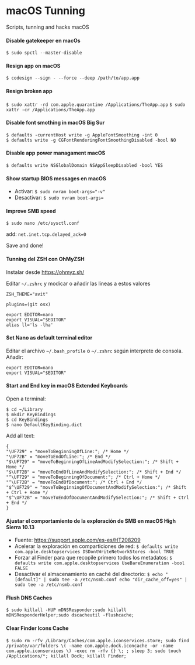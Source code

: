 # macOS Tunning

Scripts, tunning and hacks macOS

#### Disable gatekeeper en macOs

`$ sudo spctl --master-disable`

#### Resign app on macOS

`$ codesign --sign - --force --deep /path/to/app.app`

#### Resign broken app

`$ sudo xattr -rd com.apple.quarantine /Applications/TheApp.app`
`$ sudo xattr -cr /Applications/TheApp.app`

#### Disable font smothing in macOS Big Sur

```
$ defaults -currentHost write -g AppleFontSmoothing -int 0
$ defaults write -g CGFontRenderingFontSmoothingDisabled -bool NO
```

#### Disable app power managament macOS

`$ defaults write NSGlobalDomain NSAppSleepDisabled -bool YES`

#### Show startup BIOS messages en macOS

- Activar: `$ sudo nvram boot-args="-v"`
- Desactivar: `$ sudo nvram boot-args=`

#### Improve SMB speed

`$ sudo nano /etc/sysctl.conf`

add:
`net.inet.tcp.delayed_ack=0`

Save and done!


#### Tunning del ZSH con OhMyZSH

Instalar desde https://ohmyz.sh/

Editar `~/.zshrc` y modicar o añadir las lineas a estos valores

```
ZSH_THEME="avit"

plugins=(git osx)

export EDITOR=nano
export VISUAL="$EDITOR"
alias ll='ls -lha'

```

#### Set Nano as default terminal editor

Editar el archivo `~/.bash_profile` o `~/.zshrc` según interprete de consola.
Añadir:

```
export EDITOR=nano
export VISUAL="$EDITOR"
```


#### Start and End key in macOS Extended Keyboards

Open a terminal:
   
```
$ cd ~/Library
$ mkdir KeyBindings
$ cd KeyBindings
$ nano DefaultKeyBinding.dict
```

Add all text:

```
{
"\UF729" = "moveToBeginningOfLine:"; /* Home */
"\UF72B" = "moveToEndOfLine:"; /* End */
"$\UF729" = "moveToBeginningOfLineAndModifySelection:"; /* Shift + Home */
"$\UF72B" = "moveToEndOfLineAndModifySelection:"; /* Shift + End */
"^\UF729" = "moveToBeginningOfDocument:"; /* Ctrl + Home */
"^\UF72B" = "moveToEndOfDocument:"; /* Ctrl + End */
"$^\UF729" = "moveToBeginningOfDocumentAndModifySelection:"; /* Shift + Ctrl + Home */
"$^\UF72B" = "moveToEndOfDocumentAndModifySelection:"; /* Shift + Ctrl + End */
}
```

#### Ajustar el comportamiento de la exploración de SMB en macOS High Sierra 10.13

  - Fuente: https://support.apple.com/es-es/HT208209
  - Acelerar la exploración en comparticiones de red: 
  `$ defaults write com.apple.desktopservices DSDontWriteNetworkStores -bool TRUE`
  - Forzar al Finder para que recopile primero todos los metadatos: 
  `$ defaults write com.apple.desktopservices UseBareEnumeration -bool FALSE`
  - Desactivar el almacenamiento en caché del directorio: 
  `$ echo "[default]" | sudo tee -a /etc/nsmb.conf echo "dir_cache_off=yes" | sudo tee -a /etc/nsmb.conf`
 
#### Flush DNS Caches

`$ sudo killall -HUP mDNSResponder;sudo killall mDNSResponderHelper;sudo dscacheutil -flushcache;`

#### Clear Finder Icons Cache

`$ sudo rm -rfv /Library/Caches/com.apple.iconservices.store; sudo find /private/var/folders \( -name com.apple.dock.iconcache -or -name com.apple.iconservices \) -exec rm -rfv {} \; ; sleep 3; sudo touch /Applications/*; killall Dock; killall Finder;`



